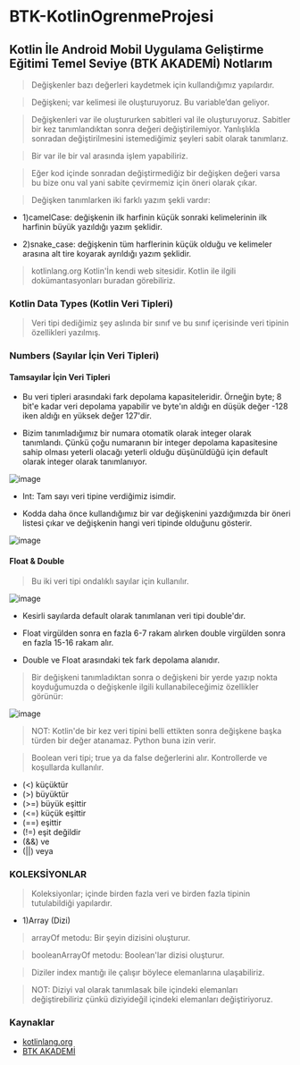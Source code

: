 # BTK-KotlinOgrenmeProjesi

## Kotlin İle Android Mobil Uygulama Geliştirme Eğitimi Temel Seviye (BTK AKADEMİ) Notlarım

>Değişkenler bazı değerleri kaydetmek için kullandığımız yapılardır. 

>Değişkeni; var kelimesi ile oluşturuyoruz. Bu variable’dan geliyor. 

>Değişkenleri var ile oluştururken sabitleri val ile oluşturuyoruz. Sabitler bir kez tanımlandıktan sonra değeri değiştirilemiyor. Yanlışlıkla sonradan değiştirilmesini istemediğimiz şeyleri sabit olarak tanımlarız. 

>Bir var ile bir val arasında işlem yapabiliriz.

>Eğer kod içinde sonradan değiştirmediğiz bir değişken değeri varsa bu bize onu val yani sabite çevirmemiz için öneri olarak çıkar. 

>Değişken tanımlarken iki farklı yazım şekli vardır:

- 1)camelCase: değişkenin ilk harfinin küçük sonraki kelimelerinin ilk harfinin büyük yazıldığı yazım şeklidir.

- 2)snake_case: değişkenin tüm harflerinin küçük olduğu ve kelimeler arasına alt tire koyarak ayrıldığı yazım şeklidir.

>kotlinlang.org Kotlin'İn kendi web sitesidir. Kotlin ile ilgili dokümantasyonları buradan görebiliriz.

### Kotlin Data Types (Kotlin Veri Tipleri)

>Veri tipi dediğimiz şey aslında bir sınıf ve bu sınıf içerisinde veri tipinin özellikleri yazılmış.  

### Numbers (Sayılar İçin Veri Tipleri)

#### Tamsayılar İçin Veri Tipleri

- Bu veri tipleri arasındaki fark depolama kapasiteleridir. Örneğin byte; 8 bit'e kadar veri depolama yapabilir ve byte'ın aldığı en düşük değer -128 iken aldığı en yüksek değer 127'dir.

- Bizim tanımladığımız bir numara otomatik olarak integer olarak tanımlandı. Çünkü çoğu numaranın bir integer depolama kapasitesine sahip olması yeterli olacağı yeterli olduğu düşünüldüğü için default olarak integer olarak tanımlanıyor. 

![image](https://user-images.githubusercontent.com/109730490/180463264-10572c0d-ece8-47ad-908a-b8154cb38f83.png)

- Int: Tam sayı veri tipine verdiğimiz isimdir.

- Kodda daha önce kullandığımız bir var değişkenini yazdığımızda bir öneri listesi çıkar ve değişkenin hangi veri tipinde olduğunu gösterir.

![image](https://user-images.githubusercontent.com/109730490/180463848-e83a07c5-b8af-456d-a4c5-0f4f0a9fb224.png)

#### Float & Double

>Bu iki veri tipi ondalıklı sayılar için kullanılır.

![image](https://user-images.githubusercontent.com/109730490/180547249-ca807459-ce6c-4444-9f47-cf113fc1a06a.png)

- Kesirli sayılarda default olarak tanımlanan veri tipi double'dır.

- Float virgülden sonra en fazla 6-7 rakam alırken double virgülden sonra en fazla 15-16 rakam alır.

- Double ve Float arasındaki tek fark depolama alanıdır.

>Bir değişkeni tanımladıktan sonra o değişkeni bir yerde yazıp nokta koyduğumuzda o değişkenle ilgili kullanabileceğimiz özellikler görünür:

![image](https://user-images.githubusercontent.com/109730490/180565102-eb506eea-e544-40e1-ab47-4f725b16cb69.png)

>NOT: Kotlin'de bir kez veri tipini belli ettikten sonra değişkene başka türden bir değer atanamaz. Python buna izin verir.

>Boolean veri tipi; true ya da false değerlerini alır. Kontrollerde ve koşullarda kullanılır.

- (<)   küçüktür
- (>)   büyüktür
- (>=)  büyük eşittir
- (<=)  küçük eşittir
- (==)  eşittir
- (!=)  eşit değildir
- (&&)  ve
- (||)  veya

### KOLEKSİYONLAR

>Koleksiyonlar; içinde birden fazla veri ve birden fazla tipinin tutulabildiği yapılardır.  

- 1)Array (Dizi)

>arrayOf metodu: Bir şeyin dizisini oluşturur. 

>booleanArrayOf metodu: Boolean'lar dizisi oluşturur.

>Diziler index mantığı ile çalışır böylece elemanlarına ulaşabiliriz. 

>NOT: Diziyi val olarak tanımlasak bile içindeki elemanları değiştirebiliriz çünkü diziyideğil içindeki elemanları değiştiriyoruz. 

### Kaynaklar

- [kotlinlang.org](https://kotlinlang.org/docs/basic-types.html#numbers)
- [BTK AKADEMİ](https://www.btkakademi.gov.tr/portal/course/kotlin-ile-android-mobil-uygulama-gelistirme-egitimi-temel-seviye-10274)






